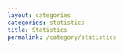 ```yaml
---
layout: categories
categories: statistics
title: Statistics
permalink: /category/statistics
---
```

